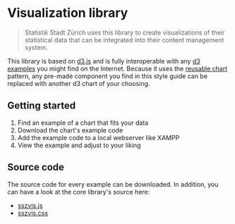 # Visualization library

> Statistik Stadt Zürich uses this library to create visualizations of their statistical data that can be integrated into their content management system.

This library is based on [d3.js](http://www.d3js.org) and is fully interoperable with any [d3 examples](http://bl.ocks.org/) you might find on the Internet. Because it uses the [reusable chart](http://bost.ocks.org/mike/chart/) pattern, any pre-made component you find in this style guide can be replaced with another d3 chart of your choosing.

## Getting started

1. Find an example of a chart that fits your data
2. Download the chart's example code
3. Add the example code to a local webserver like XAMPP
4. View the example and adjust to your liking

## Source code

The source code for every example can be downloaded. In addition, you can have a look at the core library's source here:

* [sszvis.js](sszvis.js)
* [sszvis.css](sszvis.css)
